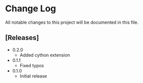 # Change Log

All notable changes to this project will be documented in this file.

## [Releases]

- 0.2.0
  - Added cython extension
- 0.1.1
  - Fixed typos
- 0.1.0
  - Initial release
